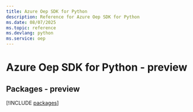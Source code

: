 ```yaml
---
title: Azure Oep SDK for Python
description: Reference for Azure Oep SDK for Python
ms.date: 08/07/2025
ms.topic: reference
ms.devlang: python
ms.service: oep
---
```

# Azure Oep SDK for Python - preview
## Packages - preview
[!INCLUDE [packages](oep-index.md)]